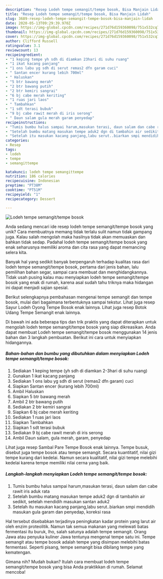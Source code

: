 ```yaml
---
description: "Resep Lodeh tempe semangit/tempe bosok, Bisa Manjain Lidah"
title: "Resep Lodeh tempe semangit/tempe bosok, Bisa Manjain Lidah"
slug: 3689-resep-lodeh-tempe-semangit-tempe-bosok-bisa-manjain-lidah
date: 2020-05-13T09:29:39.970Z
image: https://img-global.cpcdn.com/recipes/271d76d159360098/751x532cq70/lodeh-tempe-semangittempe-bosok-foto-resep-utama.jpg
thumbnail: https://img-global.cpcdn.com/recipes/271d76d159360098/751x532cq70/lodeh-tempe-semangittempe-bosok-foto-resep-utama.jpg
cover: https://img-global.cpcdn.com/recipes/271d76d159360098/751x532cq70/lodeh-tempe-semangittempe-bosok-foto-resep-utama.jpg
author: Clifford Russell
ratingvalue: 3.1
reviewcount: 13
recipeingredient:
- "1 keping tempe yh sdh di diamkan 23hari di suhu ruang"
- "1 ikat kacang panjang"
- "1 ons labu yg sdh di serut remas2 dfn garam cuci"
- " Santan encer kurang lebih 700ml"
- " Haluskan"
- "5 btr bawang merah"
- "2 btr bawang putih"
- "2 btr kemiri sangrai"
- "6 bj cabe merah keriting"
- "1 ruas jari laos"
- " Tambahkan"
- "1 sdt terasi bubuk"
- "9 bj cabe rawit merah di iris serong"
- " Daun salam gula merah garam penyedap"
recipeinstructions:
- "Tumis bumbu halus sampai harum,masukan terasi, daun salam dan cabe rawit iris aduk rata"
- "Setelah bumbu matang masukan tempe aduk2 dgn di tambahin air sedikit, setelah mendidih masukan santan aduk2"
- "Setelah itu masukan kacang panjang,labu serut..biarkan smpi mendidih masukan gula garam dan penyedap, koreksi rasa"
categories:
- Resep
tags:
- lodeh
- tempe
- semangittempe

katakunci: lodeh tempe semangittempe 
nutrition: 186 calories
recipecuisine: Indonesian
preptime: "PT38M"
cooktime: "PT51M"
recipeyield: "1"
recipecategory: Dessert

---
```



![Lodeh tempe semangit/tempe bosok](https://img-global.cpcdn.com/recipes/271d76d159360098/751x532cq70/lodeh-tempe-semangittempe-bosok-foto-resep-utama.jpg)

Anda sedang mencari ide resep lodeh tempe semangit/tempe bosok yang unik? Cara membuatnya memang tidak terlalu sulit namun tidak gampang juga. Kalau salah mengolah maka hasilnya tidak akan memuaskan dan bahkan tidak sedap. Padahal lodeh tempe semangit/tempe bosok yang enak seharusnya memiliki aroma dan cita rasa yang dapat memancing selera kita.

Banyak hal yang sedikit banyak berpengaruh terhadap kualitas rasa dari lodeh tempe semangit/tempe bosok, pertama dari jenis bahan, lalu pemilihan bahan segar, sampai cara membuat dan menghidangkannya. Tidak usah pusing kalau mau menyiapkan lodeh tempe semangit/tempe bosok yang enak di rumah, karena asal sudah tahu triknya maka hidangan ini dapat menjadi sajian spesial.

Berikut selengkapnya pembahasan mengenai tempe semangit dan tempe bosok, mulai dari bagaimana terbentuknya sampai tekstur. Lihat juga resep Sayur Lodeh Oyong Tempe Bosok enak lainnya. Lihat juga resep Botok Udang Tempe Semangit enak lainnya.


Di bawah ini ada beberapa tips dan trik praktis yang dapat diterapkan untuk mengolah lodeh tempe semangit/tempe bosok yang siap dikreasikan. Anda dapat membuat Lodeh tempe semangit/tempe bosok menggunakan 14 jenis bahan dan 3 langkah pembuatan. Berikut ini cara untuk menyiapkan hidangannya.

<!--inarticleads1-->

##### Bahan-bahan dan bumbu yang dibutuhkan dalam menyiapkan Lodeh tempe semangit/tempe bosok:

1. Sediakan 1 keping tempe (yh sdh di diamkan 2-3hari di suhu ruang)
1. Gunakan 1 ikat kacang panjang
1. Sediakan 1 ons labu yg sdh di serut (remas2 dfn garam) cuci
1. Siapkan  Santan encer (kurang lebih 700ml)
1. Ambil  Haluskan
1. Siapkan 5 btr bawang merah
1. Ambil 2 btr bawang putih
1. Sediakan 2 btr kemiri sangrai
1. Siapkan 6 bj cabe merah keriting
1. Sediakan 1 ruas jari laos
1. Siapkan  Tambahkan
1. Siapkan 1 sdt terasi bubuk
1. Sediakan 9 bj cabe rawit merah di iris serong
1. Ambil  Daun salam, gula merah, garam, penyedap


Lihat juga resep Sambal Pare Tempe Bosok enak lainnya. Tempe busuk, disebut juga tempe bosok atau tempe semangit. Secara kuantitatif, nilai gizi tempe kurang dari kedelai. Namun secara kualitatif, nilai gizi tempe melebihi kedelai karena tempe memiliki nilai cerna yang baik. 

<!--inarticleads2-->

##### Langkah-langkah menyiapkan Lodeh tempe semangit/tempe bosok:

1. Tumis bumbu halus sampai harum,masukan terasi, daun salam dan cabe rawit iris aduk rata
1. Setelah bumbu matang masukan tempe aduk2 dgn di tambahin air sedikit, setelah mendidih masukan santan aduk2
1. Setelah itu masukan kacang panjang,labu serut..biarkan smpi mendidih masukan gula garam dan penyedap, koreksi rasa


Hal tersebut disebabkan terjadinya peningkatan kadar protein yang larut air oleh enzim proteolitik. Namun tak semua makanan yang melewati batas fermentasi itu buruk, lho, salah satunya adalah tempe semangit. Orang Jawa atau penyuka kuliner Jawa tentunya mengenal tempe satu ini. Tempe semangit atau tempe bosok adalah tempe yang disimpan melebihi batas fermentasi. Seperti pisang, tempe semangit bisa dibilang tempe yang kematengan. 

Gimana nih? Mudah bukan? Itulah cara membuat lodeh tempe semangit/tempe bosok yang bisa Anda praktikkan di rumah. Selamat mencoba!
